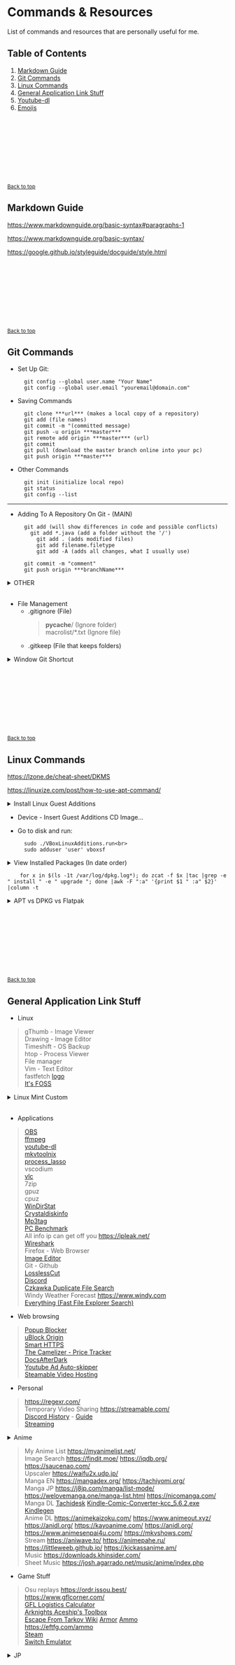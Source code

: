 # Commands & Resources
List of commands and resources that are personally useful for me.

## Table of Contents
1. [Markdown Guide](#markdown-guide)
2. [Git Commands](#git-commands)
3. [Linux Commands](#linux-commands)
4. [General Application Link Stuff](#general-application-link-stuff)
5. [Youtube-dl](#youtube-dl)
6. [Emojis](#emojis)



<br> <br> <br> <br> <br> <br> <br> <br>


<span style="font-size:12px"><a href="#top">Back to top</a></span>

## Markdown Guide 
https://www.markdownguide.org/basic-syntax#paragraphs-1

https://www.markdownguide.org/basic-syntax/

https://google.github.io/styleguide/docguide/style.html


<br> <br> <br> <br> <br> <br> <br> <br>



<span style="font-size:12px"><a href="#top">Back to top</a></span>

## Git Commands
- Set Up Git:

        git config --global user.name "Your Name"
        git config --global user.email "youremail@domain.com"
  
- Saving Commands

        git clone ***url*** (makes a local copy of a repository)
        git add (file names)
        git commit -m "(committed message)
        git push -u origin ***master***
        git remote add origin ***master*** (url)
        git commit
        git pull (download the master branch online into your pc)
        git push origin ***master***
  
- Other Commands

        git init (initialize local repo)
        git status
        git config --list
___
- Adding To A Repository On Git - (MAIN)

        git add (will show differences in code and possible conflicts)
          git add *.java (add a folder without the '/')
            git add . (adds modified files)
            git add filename.filetype
            git add -A (adds all changes, what I usually use)
      
        git commit -m "comment"
        git push origin ***branchName***


<details>
<summary>OTHER</summary>

___
- New Branch - used to isolate new features that are being created

        git branch (shows total branches, and the one your in)
        git checkout ***use-case-001*** (switches to different branches/changes the content of the folder according to branch)
        git branch ***use-case-002*** (creates a new branch)
___
- Add Branch

        git checkout ***master*** (directly adds feature to master branch)
          git checkout ***use-case-002*** (go here if you want to merge this branch with master, master isn't changed)
          git merge ***master*** (only used if master branch was changed, will merge into master and show differences in code and possible conflicts)
- *repeat ADDING process, 'git push' shows command below, pushing is done as below*<br>

        git push --set-upstream origin ***use-case-002*** (connects this branch to the repository, for the FIRST TIME)
          git push ***use-case-002*** (continuous pushes afterwards)

___
- Pull New Branch

        git branch ***branch_name***
        git checkout ***branch_name***
        git pull origin ***branch_name***
<p>(might need to add and commit changes)</p>

___
- ABORT MERGE

        git merge --abort

- DELETE BRANCH

        git branch -d branch_name

- PULL SPECIFIC branch

        git fetch origin branch_name:branch_name

- GET CHANGES FROM MASTER INTO BRANCH

        git checkout branch_name
        it merge master

- DISCARD CHANGES IN BRANCH

        git checkout -- <file>...
</details>
<br>

- File Management
  - .gitignore (File)<br>
    > __pycache__/ (Ignore folder)<br>
    > macrolist/*.txt (Ignore file)<br>
  - .gitkeep (File that keeps folders)
  
<details> 
  <summary>Window Git Shortcut</summary>
  <a href="https://www.youtube.com/watch?v=kIgZEdyn1dA"><img src="https://img.youtube.com/vi/kIgZEdyn1dA/0.jpg" alt="WinGit"></a>
</details>



<br> <br> <br> <br> <br> <br> <br> <br>



<span style="font-size:12px"><a href="#top">Back to top</a></span>

## Linux Commands
  https://lzone.de/cheat-sheet/DKMS

  https://linuxize.com/post/how-to-use-apt-command/

<details> 
  <summary>Install Linux Guest Additions</summary>
  <img src="guestadditions.png" alt="Zorin">
</details>

- Device - Insert Guest Additions CD Image...
- Go to disk and run:

        sudo ./VBoxLinuxAdditions.run<br>
        sudo adduser 'user' vboxsf

<details> 
  <summary>View Installed Packages (In date order)</summary>

  - ls -1t - get all dpkg.log* file names in chronological order
  - zcat -f - IF file is of gzip type then decompress it, ELSE just pass on the content.
  - tac - Reverse output of cat, line-by-line to makes sure we get the correct chronological order.
  - grep - Only check for installed or upgrade packages.
  - awk -F ':a' - Separate the architecture field from the package name
  - column -t - pretty print the columns separated by space
  - As shown above, it only works on ARM architecture and need slight modification for the architecture field separator 
</details>

        for x in $(ls -1t /var/log/dpkg.log*); do zcat -f $x |tac |grep -e " install " -e " upgrade "; done |awk -F ":a" '{print $1 " :a" $2}' |column -t

<details>
  <summary>APT vs DPKG vs Flatpak</summary>

  - APT Uses dpkg to Install Packages
  - APT Can Download Packages from remote repositories
  - APT is the native package manager on Debian-based systems. It installs files to your root file system (e.g. /usr/bin/pdflatex)
  - Dpkg Won't Install Dependencies
  - Dpkg Indexes Local Packages Only
  - Flatpak places configuration and data files in ~/.var, doesnt conform to XDG base directory specification
  - Flatpak isolates and sandboxes programs, a distribution-agnostic package format

        apt list --installed
        dpkg -l > apps.txt (sends to txt in home dir)
        apt-cache search <search term>
        apt-cache pkgnames <search_term>
</details>



<br> <br> <br> <br> <br> <br> <br> <br>



<span style="font-size:12px"><a href="#top">Back to top</a></span>

## General Application Link Stuff
- Linux
> gThumb - Image Viewer<br>
> Drawing - Image Editor<br>
> Timeshift - OS Backup<br>
> htop - Process Viewer<br>
> File manager<br>
> Vim - Text Editor<br>
> fastfetch [logo](https://github.com/fastfetch-cli/fastfetch/wiki/Logo-options)<br>
> [It's FOSS](https://itsfoss.com/)

<details> 
  <summary>Linux Mint Custom</summary>

- Favorites: 
  - Extensions
  - Themes
- Panel:
  - System monitor
  - Files
  - Firefox
  - Terminal
  - Software Manager
  - System Setting
  - Update Manager
- Extensions
  - Transparent Panel
  - gTiles
</details><br>

- Applications
> [OBS](https://obsproject.com/)<br>
> [ffmpeg](https://ffmpeg.org/)<br>
> [youtube-dl](https://github.com/yt-dlp/yt-dlp)<br>
> [mkvtoolnix](https://mkvtoolnix.download/)<br>
> [process_lasso](https://bitsum.com/)<br>
> vscodium<br>
> [vlc](https://www.videolan.org/vlc/)<br>
> 7zip <br>
> gpuz <br>
> cpuz <br>
> [WinDirStat](https://windirstat.net/)<br>
> [Crystaldiskinfo](https://crystalmark.info/en/software/crystaldiskinfo/)<br>
> [Mp3tag](https://www.mp3tag.de/en/)<br>
> [PC Benchmark](https://www.userbenchmark.com)<br>
> All info ip can get off you https://ipleak.net/<br>
> [Wireshark](https://www.wireshark.org/)<br>
> Firefox - Web Browser<br>
> [Image Editor](https://www12.lunapic.com/editor/?action=transparent)<br>
> Git - Github<br>
> [LosslessCut](https://github.com/mifi/lossless-cut)<br>
> [Discord](https://ptb.discord.com/download)<br>
> [Czkawka Duplicate File Search](https://github.com/qarmin/czkawka?tab=readme-ov-file)<br>
> Windy Weather Forecast https://www.windy.com <br>
> [Everything (Fast File Explorer Search)](https://www.voidtools.com/)

- Web browsing
> [Popup Blocker](https://addons.mozilla.org/en-US/firefox/addon/popup-blocker/?utm_source=addons.mozilla.org&utm_medium=referral&utm_content=search) <br>
> [uBlock Origin](https://addons.mozilla.org/en-US/firefox/addon/ublock-origin/?utm_source=addons.mozilla.org&utm_medium=referral&utm_content=search) <br>
> [Smart HTTPS](https://addons.mozilla.org/en-US/firefox/addon/smart-https-revived/?utm_source=addons.mozilla.org&utm_medium=referral&utm_content=search) <br>
> [The Camelizer - Price Tracker](https://addons.mozilla.org/en-US/firefox/addon/the-camelizer-price-history-ch/?utm_source=addons.mozilla.org&utm_medium=referral&utm_content=search) <br>
> [DocsAfterDark](https://addons.mozilla.org/en-US/firefox/addon/docsafterdark/?utm_source=addons.mozilla.org&utm_medium=referral&utm_content=search) <br>
> [Youtube Ad Auto-skipper](https://addons.mozilla.org/en-US/firefox/addon/youtube-ad-auto-skipper/?utm_source=addons.mozilla.org&utm_medium=referral&utm_content=search) <br>
> [Steamable Video Hosting](https://streamable.com/)

- Personal
> https://regexr.com/ <br>
> Temporary Video Sharing https://streamable.com/ <br>
> [Discord History](https://github.com/Tyrrrz/DiscordChatExporter/releases) - [Guide](https://www.swipetips.com/how-to-download-your-chat-history-from-discord/) <br>
> [Streaming](https://letflix.tv/movie/watch-stalker-17191)

<details> 
  <summary>Anime</summary>
  <a href="https://danbooru.donmai.us/">danbooru</a>
  <a href="https://gelbooru.com/">gelbooru</a>
  <a href="https://www.pixiv.net/en/">pixiv</a>
  <a href="https://github.com/Tsuk1ko/nhentai-helper">Tsuk1ko/nhentai-helper</a>
  <a href="e-hentai.org">e-hentai</a>
  <a href="https://nhentai.net/">nhentai</a>
  <a href="https://hanime.tv/">hanime</a>
  <a href="https://www.zerochan.net/">zerochan</a>
  <a href="https://kemono.su/">kemono</a>
  mangadex mangalife mangahub
</details>

> My Anime List https://myanimelist.net/<br>
> Image Search https://findit.moe/ https://iqdb.org/ https://saucenao.com/<br>
> Upscaler https://waifu2x.udp.jp/ <br>
> Manga EN https://mangadex.org/ https://tachiyomi.org/<br>
> Manga JP https://j8jp.com/manga/list-mode/ https://welovemanga.one/manga-list.html https://nicomanga.com/<br>
> Manga DL 
[Tachidesk](https://github.com/Suwayomi/Tachidesk-Server#what-is-tachidesk) [Kindle-Comic-Converter-kcc_5.6.2.exe](https://github.com/ciromattia/kcc) 
[Kindlegen](https://github.com/ciromattia/kcc/issues/371)<br>
> Anime DL https://animekaizoku.com/ https://www.animeout.xyz/ https://anidl.org/ https://kayoanime.com/ https://anidl.org/ https://www.animesenpai4u.com/ https://mkvshows.com/<br>
> Stream https://aniwave.to/ https://animepahe.ru/ https://littleweeb.github.io/ https://kickassanime.am/<br>
> Music https://downloads.khinsider.com/ <br>
> Sheet Music https://josh.agarrado.net/music/anime/index.php <br>

- Game Stuff
> Osu replays https://ordr.issou.best/ <br>
> https://www.gflcorner.com/ <br>
> [GFL Logistics Calculator](https://tempkaridc.github.io/gf/) <br>
> [Arknights Aceship's Toolbox](https://aceship.github.io/AN-EN-Tags/index.html) <br>
> [Escape From Tarkov Wiki](https://escapefromtarkov.gamepedia.com/Escape_from_Tarkov_Wiki) [Armor](https://tarkov.dev/items/armors) [Ammo](https://www.eft-ammo.com/ammo-graph)<br>
> https://eftfg.com/ammo<br>
> [Steam](https://store.steampowered.com/)<br>
> [Switch Emulator](https://ryujinx.org/download)

<details> 
  <summary>JP</summary>
  <a href="https://github.com/yudataguy/Awesome-Japanese#beginner-guide">General</a> <br>
  <a href="https://supernative.tv/ja/">TV Show Phrases</a> <br>
  <a href="http://www.technologyimprov.com/HiraganaAudioQuiz">Hiragana Audio Memorize</a> <br>
  <a href="https://realkana.com/hiragana/">Memorize Kana</a> <br>
  <a href="https://laits.utexas.edu/japanese/joshu/index.php">Many Resources</a> <br>
  <a href="https://www.nhk.or.jp/lesson/en/letters/hiragana.html">Stroke Order</a> <br>
  <a href="https://ankiweb.net/shared/decks?search=japanese">Anki Decks</a> <br>
  <a href="https://apps.ankiweb.net/">Anki</a> <br>
  <a href="https://animelon.com/">JP Sub Anime</a>
  
</details>



<br> <br> <br> <br> <br> <br> <br> <br>



<span style="font-size:12px"><a href="#top">Back to top</a></span>

## Youtube-dl
- https://youtube-dl.org/ Old/Original
- https://github.com/yt-dlp/yt-dlp New/Update

        .\youtube-dl.exe --help
        youtube-dl -F "link" //displays video options to dowload
        youtube-dl -f "number" "link" //"number" - to select video quality
        youtube-dl -f bestaudio "link"
        youtube-dl -f bestvideo "link"

- FILE TRIM:

        ffmpeg -i output1.mp3 -ss 00:00:30 -to 00:00:40 -c copy output.mp3

- FILE CONVERSION:
> ffmpeg.exe

- BATCH CONVERT

        for %a in ("*.webp") do ffmpeg -i "%a" "%~na.png"
        for %a in ("%CD%\*.webp") do ffmpeg -i "%a" "%CD%\%~na.png"
        for %a in ("Convert\*.webm") do ffmpeg -i "%a" "Converted\%~na.mp3"
        for %a in ("Convert\*.webp") do ffmpeg -i "%a" "Converted\%~na.png"

- COMBINE

        ffmpeg -i "video.mp4" -i "audio.mp3" -map 0:v -map 1:a -c:v copy -c:a copy output.mp4 -y

- BATCH COMBINE

        for %a in ("Combine\*.mp4") do ffmpeg -i "Combine\%~na.mp4" -i "Combine\%~na.mp3" -map 0:v -map 1:a -c:v copy -c:a copy "Combined\%~na.mp4" -y

- SUBTITLE COMBINE (NOT WORKING CORRECTLY)

        ffmpeg -i "input.mp4" -i "subtitles.srt" -c:s mov_text -c:v copy -c:a copy output.mp4

- BATCH SUBTITLE COMBINE (NOT WORKING CORRECTLY)

        for %a in ("Combine\*.mp4") do ffmpeg -i "Combine\%~na.mp4" -i "Combine\%~na.srt" -c:s mov_text -c:v copy -c:a copy "Combined\%~na.mp4"

So to add auto-numbering, use -A

- DOWNLOAD FROM TXT

        youtube-dl -f best -o "%(autonumber)0Nd-%(title)s.%(ext)s" -a GFLSongs.txt --autonumber-start 63 --add-header ""

Use output template with %(autonumber)0Nd, where N in the number of digits instead.

        youtube-dl -f best -o "%(autonumber)03d-%(title)s.%(ext)s" -a GFLSongs.txt --autonumber-start 66 --add-header "


<details> 
  <summary>OTHER</summary>

___
NOT WORKING CORRECTLY<br>
Headache to rename and sort the files based on the order.<br>
So to add auto-numbering, use -A like,<br>
youtube-dl https://www.youtube.com/playlist?list=PLOU2XLYxmsILe6_eGvDN3GyiodoV3qNSC -A

Or to keep playlist index,<br>
youtube-dl -o '%(playlist_index)s. %(title)s.%(ext)s' https://www.youtube.com/playlist?list=PLOU2XLYxmsILe6_eGvDN3GyiodoV3qNSC

This will add nice numbering to the downloaded files.<br>
And if you are downloading files which is not in playlist, you can add numbers manually to the file,<br>
youtube-dl -o "1-%(uploader)s%(title)s.%(ext)s" https://youtu.be/862r3XS2YB0

Here I have manually added 1- to the filename while downloading.<br>
--devo
___
RESOURCES:<br>
https://github.com/ytdl-org/youtube-dl/blob/master/docs/supportedsites.md<br>
https://video.online-convert.com/convert-to-webm<br>
https://www.zamzar.com/convert/m4a-to-mp3/<br>
https://trac.ffmpeg.org/wiki/HowToBurnSubtitlesIntoVideo<br>
https://captionsconverter.com/<br>
https://downsub.com/<br>
Google2SRT
</details> 


<br> <br> <br> <br> <br> <br> <br> <br>



<span style="font-size:12px"><a href="#top">Back to top</a></span>

## Emojis
- Small<br>
<img src="ur cute/01 catgirlhuggies.webp"><img src="ur cute/02 kristineunicry.webp"><img src="ur cute/03 emiliaaa.webp"><img src="ur cute/04 noelsip.webp"><img src="ur cute/05 AquaHD.webp"><img src="ur cute/06 cryrosu.webp"><img src="ur cute/06 rosucrybread.webp"><img src="ur cute/06 rosuneutral.webp"><img src="ur cute/07 kiss~1.webp"><img src="ur cute/08 diaredevil.webp"><img src="ur cute/09 WATEFAK.webp"><img src="ur cute/10 shunyaaa.webp"><img src="ur cute/11 suck.webp"><img src="ur cute/12 unicry.webp"><img src="ur cute/13 KeqingGN.webp"><img src="ur cute/14 happy.webp"><img src="ur cute/15 NJgasm.webp"><img src="ur cute/16 gn.webp"><img src="ur cute/17 rikashock.webp"><img src="ur cute/18 AquaCry.webp"><img src="ur cute/19 TokoPat.webp"><img src="ur cute/20 ayameheart.webp"><img src="ur cute/21 murmwot.webp"><img src="ur cute/22 kokomisigh.webp"><img src="ur cute/23 nani.webp"><img src="ur cute/24 hornyisback.webp"><img src="ur cute/27 sob.gif"><img src="ur cute/31 limwat.webp"><img src="ur cute/32 AlstolfoBlush.webp"><img src="ur cute/33 AMsalute.webp"><img src="ur cute/34 ArcyPouty.webp"><img src="ur cute/35 catHUH.gif"><img src="ur cute/36 ChenShrug.webp"><img src="ur cute/37 ded.webp"><img src="ur cute/38 ElainaHeart.webp"><img src="ur cute/39 giveheart.gif"><img src="ur cute/40 goodmorning.webp"><img src="ur cute/41 goodnight.webp"><img src="ur cute/42 heh.gif"><img src="ur cute/43 hkpatpat.gif"><img src="ur cute/44 notlikethis.webp"><img src="ur cute/45 OkayuMogu.webp"><img src="ur cute/46 p7wink.webp"><img src="ur cute/47 pp90blush.webp"><img src="ur cute/48 rinkodespair.webp"><img src="ur cute/49 RoseDead.webp"><img src="ur cute/50 rosuhappy.gif"><img src="ur cute/51 rosunote.gif"><img src="ur cute/52 rosupatpat.gif"><img src="ur cute/53 rosupout.gif"><img src="ur cute/54 rosusigh.webp"><img src="ur cute/55 SanaBox.webp"><img src="ur cute/56 SanaSad1.webp"><img src="ur cute/57 SanaSad2.webp"><img src="ur cute/58 SanaTeehee.webp"><img src="ur cute/59 SanaWorried.webp"><img src="ur cute/60 SanaYapi.webp"><img src="ur cute/61 suiwave.webp"><img src="ur cute/62 WatameHuh.webp"><img src="ur cute/63 wubbaboo_tired.webp"><img src="ur cute/64 yaedrive_chickenjagoo.gif"><img src="ur cute/65 zerotwoheart.webp"><img src="ur cute/95 noted-anime.gif"><img src="ur cute/96 NeroGasm.webp"><img src="ur cute/97 Meow.gif"><img src="ur cute/98 fubukidance.gif"><img src="ur cute/99 awawa.gif">
<br><br>

<details> 
  <summary>Large</summary>

<img src="ur cute/Large/01 surprise.webp">
<img src="ur cute/Large/02 hkpatpat.gif">
<img src="ur cute/Large/03 notlikethis.webp">
<img src="ur cute/Large/04 yaedrive_chickenjagoo.gif">
<img src="ur cute/Large/05 catHUH.gif">
<img src="ur cute/Large/06 nod.gif">
<img src="ur cute/Large/07 goodmorning.webp">
<img src="ur cute/Large/08 goodnight.webp">
<img src="ur cute/Large/09 AMsalute.webp">
<img src="ur cute/Large/10 rosupatpat.gif">
<img src="ur cute/Large/11 rosuhappy.gif">
<img src="ur cute/Large/12 rosupout.gif">
<img src="ur cute/Large/13 rosunote.gif">
<img src="ur cute/Large/14 rosucry.webp">
<img src="ur cute/Large/15 cry.webp">
<img src="ur cute/Large/16 rosubread.webp">
<img src="ur cute/Large/17 emiliaaa.webp">
<img src="ur cute/Large/18 flushed.gif">
<img src="ur cute/Large/19 pointed fingers .gif">
<img src="ur cute/Large/20 melt.gif">
<img src="ur cute/Large/21 tail rub.gif">
<img src="ur cute/Large/22 AlphaScream.gif">
<img src="ur cute/Large/23 AlstolfoBlush.webp">
<img src="ur cute/Large/24 ArcyPouty.webp">
<img src="ur cute/Large/25 awawa.webp">
<img src="ur cute/Large/26 pray.webp">
<img src="ur cute/Large/27 sob.gif">
<img src="ur cute/Large/28 yes.gif">
<img src="ur cute/Large/29 teehee.webp">
<img src="ur cute/Large/30 shrug.webp">
<img src="ur cute/Large/31 CatNod.gif">
<img src="ur cute/Large/32 sway.gif">
<img src="ur cute/Large/33 ChenShrug.webp">
<img src="ur cute/Large/34 ded.webp">
<img src="ur cute/Large/35 ElainaFustrated.webp">
<img src="ur cute/Large/36 ElainaHeart.webp">
<img src="ur cute/Large/37 ElainaThumbsUp.webp">
<img src="ur cute/Large/38 fish bite.gif">
<img src="ur cute/Large/39 heh.gif">
<img src="ur cute/Large/40 Hug.png">
<img src="ur cute/Large/41 IllyaWhat.gif">
<img src="ur cute/Large/42 Kiss.gif">
<img src="ur cute/Large/43 Lick.gif">
<img src="ur cute/Large/44 MeguruHug.webp">
<img src="ur cute/Large/45 MeguruSmile.webp">
<img src="ur cute/Large/46 Mex.webp">
<img src="ur cute/Large/47 nekooo.gif">
<img src="ur cute/Large/48 OkayuMogu.webp">
<img src="ur cute/Large/49 owoHugs.gif">
<img src="ur cute/Large/50 p7wink.webp">
<img src="ur cute/Large/51 Peak.webp">
<img src="ur cute/Large/52 Pout.png">
<img src="ur cute/Large/53 pp90blush.webp">
<img src="ur cute/Large/54 Question.webp">
<img src="ur cute/Large/55 rainbow-dance.gif">
<img src="ur cute/Large/56 sana Wink.webp">
<img src="ur cute/Large/57 SanaBox.webp">
<img src="ur cute/Large/58 sanacry.webp">
<img src="ur cute/Large/59 Smug.png">
<img src="ur cute/Large/60 suijuice.webp">
<img src="ur cute/Large/61 suiwave.webp">
<img src="ur cute/Large/62 TakeNotes.webp">
<img src="ur cute/Large/63 WatameHuh.webp">
<img src="ur cute/Large/64 wubbaboo_tired.webp">
</details><br><br>


<details> 
  <summary>XXLarge</summary>

<img src="ur cute/ExtraLarge/01 cry.jpg">
<img src="ur cute/ExtraLarge/02 Cute Cheer.gif">
<img src="ur cute/ExtraLarge/03 dance-happy.gif">
<img src="ur cute/ExtraLarge/04 Firewatch Nuke.png">
<img src="ur cute/ExtraLarge/05 heart.gif">
<img src="ur cute/ExtraLarge/06 nachoSuneruHD.webp">
<img src="ur cute/ExtraLarge/07 omori-basil.gif">
<img src="ur cute/ExtraLarge/08 ozu_oz_yarimasu_heart.gif">
<img src="ur cute/ExtraLarge/09 paw.png">
<img src="ur cute/ExtraLarge/10 Perlica Ice Cream.webp">
<img src="ur cute/ExtraLarge/11 sticker_1.gif">
<img src="ur cute/ExtraLarge/12 sticker_1.png">
<img src="ur cute/ExtraLarge/13 sticker_3.gif">
<img src="ur cute/ExtraLarge/14 sticker_5.png">
<img src="ur cute/ExtraLarge/15 sticker_6.gif">
<img src="ur cute/ExtraLarge/16 sticker_7.gif">
<img src="ur cute/ExtraLarge/17 sticker_9.gif">
<img src="ur cute/ExtraLarge/18 sticker_16.png">
<img src="ur cute/ExtraLarge/19 sticker_28.png">
<img src="ur cute/ExtraLarge/20 sticker_30.png">
<img src="ur cute/ExtraLarge/21 suicheer.png">
<img src="ur cute/ExtraLarge/22 Trailblazer_Nom01.png">
<img src="ur cute/ExtraLarge/23 uuu.webp">
<img src="ur cute/ExtraLarge/24 wataten-anime.gif">
</details><br><br>

<details> 
  <summary>Standard Wallpapers</summary>

<img src="Standard Wallpapers/1ad3ba6.jpg">
<img src="Standard Wallpapers/316a1ff.png">
<img src="Standard Wallpapers/404 Clouds.jpg">
<img src="Standard Wallpapers/404.jpg">
<img src="Standard Wallpapers/Artoria 46.jpg">
<img src="Standard Wallpapers/Copy of IMG_20191008_215858.jpg">
<img src="Standard Wallpapers/Fate Servants.png">
<img src="Standard Wallpapers/G&K Extended.jpg">
<img src="Standard Wallpapers/GFL404 Clean.png">
<img src="Standard Wallpapers/GFL404.png">
<img src="Standard Wallpapers/GFLAR.png">
<img src="Standard Wallpapers/Griffin Emblem Extended.jpg">
<img src="Standard Wallpapers/Halo Reach Space.jpg">
<img src="Standard Wallpapers/Koenigsegg.jpg">
<img src="Standard Wallpapers/Okita.jpg">
<img src="Standard Wallpapers/Predator.png">
<img src="Standard Wallpapers/Red Wallpaper.jpg">
<img src="Standard Wallpapers/Saber 8.png">
<img src="Standard Wallpapers/tumblr_owrccebouC1u41kbzo1_1280.png">
</details> <br><br>

<details> 
  <summary>Other</summary>

[![Love](https://media.tenor.com/QAU2oFvucdcAAAAC/heart.gif)](https://tenor.com/view/heart-gif-18231995)

[![](Img)](Link)
![](Img)
<a href=""><img src=""></a>
<img src="ur cute/" alt="ur cute/">
</details> 

